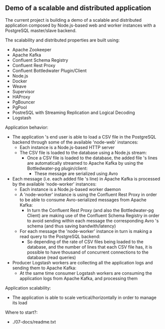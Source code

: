 

## Demo of a scalable and distributed application

The current project is building a demo of a scalable and distributed application composed by Node.js-based web and worker instances with a PostgreSQL master/slave backend.

The scalability and distributed properties are built using:
* Apache Zookeeper
* Apache Kafka 
* Confluent Schema Registry
* Confluent Rest Proxy
* Confluent Bottledwater Plugin/Client
* Node.js
* Docker
* Weave
* Supervisor
* HAProxy
* PgBouncer
* PgPool
* PostreSQL with Streaming Replication and Logical Decoding
* Logstash


Application behavior:
* The application 's end user is able to load a CSV file in the PostgreSQL backend through some of the available 'node-web' instances:
    * Each instance is a Node.js-based HTTP server
    * The CSV file is loaded to the database using a Node.js stream:
        * Once a CSV file is loaded to the database, the added file 's lines are automatically streamed to Apache Kafka by using the Bottledwater-pg plugin/client:
            * These message are serialized using Avro
* Each message (i.e. each added file 's line) in Apache Kafka is processed by the available 'node-worker' instances:
    * Each instance is a Node.js-based worker daemon
    * A 'node-worker' instance is using the Confluent Rest Proxy in order to be able to consume Avro-serialized messages from Apache Kafka: 
        * In turn the Confluent Rest Proxy (and also the Bottledwater-pg Client) are making use of the Confluent Schema Registry in order to avoid sending within each message the corresponding Avro 's schema (and thus saving bandwith/latency)
    * For each message the 'node-worker' instance in turn is making a read query to the PostgreSQL backend:
        * So depending of the rate of CSV files being loaded to the database, and the number of lines that each CSV file has, it is possible to have thousand of concurrent connections to the database (read queries)
* Producer Logstash workers are collecting all the application logs and sending them to Apache Kafka:
    * At the same time consumer Logstash workers are consuming the application logs from Apache Kafka, and processing them

Application scalability:
* The application is able to scale vertical/horizontally in order to manage its load

Where to start?:
* ./07-docs/readme.txt
